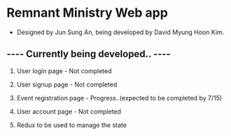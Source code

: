 # Remnant Ministry Web app

- Designed by Jun Sung An, being developed by David Myung Hoon Kim.

## ---- Currently being developed.. ----

1.  User login page - Not completed

2.  User signup page - Not completed

3.  Event registration page - Progress..(expected to be completed by 7/15)

4.  User account page - Not completed

5.  Redux to be used to manage the state
